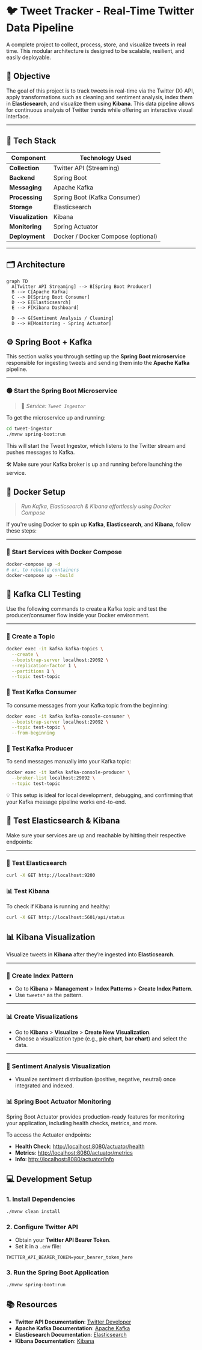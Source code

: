 # 🐦 Tweet Tracker - Real-Time Twitter Data Pipeline

A complete project to collect, process, store, and visualize tweets in real time. This modular architecture is designed to be scalable, resilient, and easily deployable.

## 🚀 Objective

The goal of this project is to track tweets in real-time via the Twitter (X) API, apply transformations such as cleaning and sentiment analysis, index them in **Elasticsearch**, and visualize them using **Kibana**. This data pipeline allows for continuous analysis of Twitter trends while offering an interactive visual interface.

---

## 🧱 Tech Stack

| **Component**   | **Technology Used**              |
|-----------------|----------------------------------|
| **Collection**  | Twitter API (Streaming)          |
| **Backend**     | Spring Boot                      |
| **Messaging**   | Apache Kafka                     |
| **Processing**  | Spring Boot (Kafka Consumer)     |
| **Storage**     | Elasticsearch                    |
| **Visualization**| Kibana                           |
| **Monitoring**  | Spring Actuator                  |
| **Deployment**  | Docker / Docker Compose (optional)|

---

## 🗂️ Architecture

```mermaid
graph TD
  A[Twitter API Streaming] --> B[Spring Boot Producer]
  B --> C[Apache Kafka]
  C --> D[Spring Boot Consumer]
  D --> E[Elasticsearch]
  E --> F[Kibana Dashboard]

  D --> G[Sentiment Analysis / Cleaning]
  D --> H[Monitoring - Spring Actuator]
```

## ⚙️ **Spring Boot + Kafka**

This section walks you through setting up the **Spring Boot microservice** responsible for ingesting tweets and sending them into the **Apache Kafka** pipeline.

---

### 🟢 **Start the Spring Boot Microservice**  
> 📍 _Service: `Tweet Ingestor`_

To get the microservice up and running:

```bash
cd tweet-ingestor
./mvnw spring-boot:run
```
This will start the Tweet Ingestor, which listens to the Twitter stream and pushes messages to Kafka.

🛠️ Make sure your Kafka broker is up and running before launching the service.

## 🐳 **Docker Setup**  
> _Run Kafka, Elasticsearch & Kibana effortlessly using Docker Compose_

If you're using Docker to spin up **Kafka**, **Elasticsearch**, and **Kibana**, follow these steps:

---

### 🚀 **Start Services with Docker Compose**

```bash
docker-compose up -d
# or, to rebuild containers
docker-compose up --build
```
## 🧪 **Kafka CLI Testing**

Use the following commands to create a Kafka topic and test the producer/consumer flow inside your Docker environment.

---

### 📌 **Create a Topic**

```bash
docker exec -it kafka kafka-topics \
  --create \
  --bootstrap-server localhost:29092 \
  --replication-factor 1 \
  --partitions 1 \
  --topic test-topic
```
### 🧾 **Test Kafka Consumer**

To consume messages from your Kafka topic from the beginning:

```bash
docker exec -it kafka kafka-console-consumer \
  --bootstrap-server localhost:29092 \
  --topic test-topic \
  --from-beginning
```
### 📨 **Test Kafka Producer**

To send messages manually into your Kafka topic:

```bash
docker exec -it kafka kafka-console-producer \
  --broker-list localhost:29092 \
  --topic test-topic
```
💡 This setup is ideal for local development, debugging, and confirming that your Kafka message pipeline works end-to-end.

## 🔎 **Test Elasticsearch & Kibana**

Make sure your services are up and reachable by hitting their respective endpoints:

---

### 🧠 **Test Elasticsearch**

```bash
curl -X GET http://localhost:9200
```
### 📊 **Test Kibana**

To check if Kibana is running and healthy:

```bash
curl -X GET http://localhost:5601/api/status
```

## 📊 **Kibana Visualization**

Visualize tweets in **Kibana** after they’re ingested into **Elasticsearch**.

---

### 📝 **Create Index Pattern**

- Go to **Kibana** > **Management** > **Index Patterns** > **Create Index Pattern**.
- Use `tweets*` as the pattern.

---

### 📊 **Create Visualizations**

- Go to **Kibana** > **Visualize** > **Create New Visualization**.
- Choose a visualization type (e.g., **pie chart**, **bar chart**) and select the data.

---

### 🧠 **Sentiment Analysis Visualization**

- Visualize sentiment distribution (positive, negative, neutral) once integrated and indexed.

### 📊 **Spring Boot Actuator Monitoring**

Spring Boot Actuator provides production-ready features for monitoring your application, including health checks, metrics, and more.

To access the Actuator endpoints:

- **Health Check**: [http://localhost:8080/actuator/health](http://localhost:8080/actuator/health)
- **Metrics**: [http://localhost:8080/actuator/metrics](http://localhost:8080/actuator/metrics)
- **Info**: [http://localhost:8080/actuator/info](http://localhost:8080/actuator/info)


## 💻 **Development Setup**
### 1. Install Dependencies

```bash
./mvnw clean install
```
### 2. Configure Twitter API

- Obtain your **Twitter API Bearer Token**.
- Set it in a `.env` file:

```
TWITTER_API_BEARER_TOKEN=your_bearer_token_here
```
### 3. Run the Spring Boot Application

```bash
./mvnw spring-boot:run
```

## 📚 **Resources**

- **Twitter API Documentation**: [Twitter Developer](https://developer.twitter.com/)
- **Apache Kafka Documentation**: [Apache Kafka](https://kafka.apache.org/documentation/)
- **Elasticsearch Documentation**: [Elasticsearch](https://www.elastic.co/guide/en/elasticsearch/reference/index.html)
- **Kibana Documentation**: [Kibana](https://www.elastic.co/guide/en/kibana/index.html)











